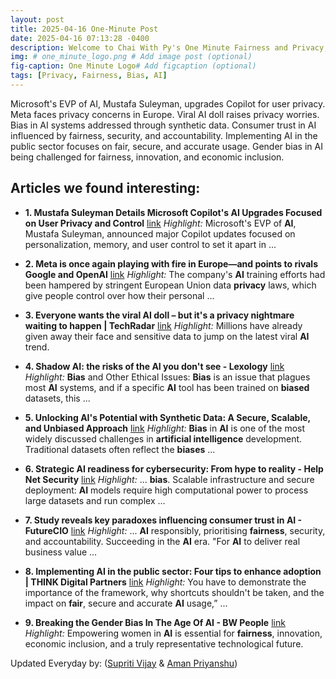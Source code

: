 ```yaml
---
layout: post
title: 2025-04-16 One-Minute Post
date: 2025-04-16 07:13:28 -0400
description: Welcome to Chai With Py's One Minute Fairness and Privacy, which aims to provide you the current happenings in the world of Fairness, Privacy, and AI.
img: # one_minute_logo.png # Add image post (optional)
fig-caption: One Minute Logo# Add figcaption (optional)
tags: [Privacy, Fairness, Bias, AI]
---
```


Microsoft's EVP of AI, Mustafa Suleyman, upgrades Copilot for user privacy. Meta faces privacy concerns in Europe. Viral AI doll raises privacy worries. Bias in AI systems addressed through synthetic data. Consumer trust in AI influenced by fairness, security, and accountability. Implementing AI in the public sector focuses on fair, secure, and accurate usage. Gender bias in AI being challenged for fairness, innovation, and economic inclusion.

## Articles we found interesting:

- **1. Mustafa Suleyman Details Microsoft Copilot&#39;s <b>AI</b> Upgrades Focused on User <b>Privacy</b> and Control** [link](https://cloudwars.com/cloud-wars-minute/mustafa-suleyman-details-microsoft-copilots-ai-upgrades-focused-on-user-privacy-and-control/)
_Highlight:_ Microsoft&#39;s EVP of <b>AI</b>, Mustafa Suleyman, announced major Copilot updates focused on personalization, memory, and user control to set it apart in&nbsp;...

- **2. Meta is once again playing with fire in Europe—and points to rivals Google and OpenAI** [link](https://fortune.com/2025/04/14/meta-ai-europe-privacy-conerns-eu-opeani-google/)
_Highlight:_ The company&#39;s <b>AI</b> training efforts had been hampered by stringent European Union data <b>privacy</b> laws, which give people control over how their personal&nbsp;...

- **3. Everyone wants the viral <b>AI</b> doll – but it&#39;s a <b>privacy</b> nightmare waiting to happen | TechRadar** [link](https://www.techradar.com/computing/cyber-security/everyone-wants-the-viral-ai-doll-but-its-a-privacy-nightmare-waiting-to-happen)
_Highlight:_ Millions have already given away their face and sensitive data to jump on the latest viral <b>AI</b> trend.

- **4. Shadow <b>AI</b>: the risks of the <b>AI</b> you don&#39;t see - Lexology** [link](https://www.lexology.com/library/detail.aspx%3Fg%3D04863517-8e5a-48dc-9582-4cc024dc0499)
_Highlight:_ <b>Bias</b> and Other Ethical Issues: <b>Bias</b> is an issue that plagues most <b>AI</b> systems, and if a specific <b>AI</b> tool has been trained on <b>biased</b> datasets, this&nbsp;...

- **5. Unlocking <b>AI&#39;s</b> Potential with Synthetic Data: A Secure, Scalable, and Unbiased Approach** [link](https://www.thefastmode.com/expert-opinion/41074-unlocking-ai-s-potential-with-synthetic-data-a-secure-scalable-and-unbiased-approach)
_Highlight:_ <b>Bias</b> in <b>AI</b> is one of the most widely discussed challenges in <b>artificial intelligence</b> development. Traditional datasets often reflect the <b>biases</b>&nbsp;...

- **6. Strategic <b>AI</b> readiness for cybersecurity: From hype to reality - Help Net Security** [link](https://www.helpnetsecurity.com/2025/04/16/ai-readiness-framework/)
_Highlight:_ ... <b>bias</b>. Scalable infrastructure and secure deployment: <b>AI</b> models require high computational power to process large datasets and run complex&nbsp;...

- **7. Study reveals key paradoxes influencing consumer trust in <b>AI</b> - FutureCIO** [link](https://futurecio.tech/study-reveals-key-paradoxes-influencing-consumer-trust-in-ai/)
_Highlight:_ ... <b>AI</b> responsibly, prioritising <b>fairness</b>, security, and accountability. Succeeding in the <b>AI</b> era. &quot;For <b>AI</b> to deliver real business value&nbsp;...

- **8. Implementing <b>AI</b> in the public sector: Four tips to enhance adoption | THINK Digital Partners** [link](https://www.thinkdigitalpartners.com/news/2025/04/15/implementing-ai-in-the-public-sector-four-tips-to-enhance-adoption/)
_Highlight:_ You have to demonstrate the importance of the framework, why shortcuts shouldn&#39;t be taken, and the impact on <b>fair</b>, secure and accurate <b>AI</b> usage,”&nbsp;...

- **9. Breaking the Gender Bias In The Age Of <b>AI</b> - BW People** [link](https://www.bwpeople.in/article/breaking-the-gender-bias-in-the-age-of-ai-553651)
_Highlight:_ Empowering women in <b>AI</b> is essential for <b>fairness</b>, innovation, economic inclusion, and a truly representative technological future.


Updated Everyday by: (<a href="https://supritivijay.github.io/">Supriti Vijay</a> & <a href="https://amanpriyanshu.github.io/">Aman Priyanshu</a>)

